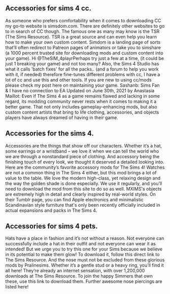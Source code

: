 
## Accessories for sims 4 cc.

As someone who prefers comfortability when it comes to downloading CC my go-to website is simsdom.com. There are definitely other websites to go to in search of CC though. The famous one as many may know is the TSR (The Sims Resource). TSR is a great source and can even help you learn how to make your own custom content. Simdom is a landing page of sorts that’ll often redirect to Patreon pages of animators or take you to simshare (a 1000 percent trusted site for downloading mods and custom content into your game).
Hi @TheSIM_4playrPerhaps try just a few at a time, (it could be just 1 breaking your game) and not too many? Also, the Sims 4 Studio has what it calls 'batch fixes' for all the packs.. (and a forum to help you work with it, if needed) therefore fine-tunes different problems with cc, I have a lot of cc and use this and other tools. If you are new to using cc/mods please check my post here on maintaining your game. Sashanb: Sims Fan & I have no connection to EA
Updated on June 30th, 2021 by Anastasia Maillot: Even if The Sims 4 as a game remains flawed and lacking in some regard, its modding community never rests when it comes to making it a better game. That not only includes gameplay-enhancing mods, but also custom content artists that bring to life clothing, accessories, and objects players have always dreamed of having in their game.

## Accessories for the sims 4.

Accessories are the things that show off our characters. Whether it’s a hat, some earrings or a wristband – we love it when we can tell the world who we are through a nonstandard piece of clothing. And accessory being the finishing touch of every look, we thought it deserved a detailed looking into. Here are the community’s favorite accessory mods for The Sims 4!
Watches are not a common thing in The Sims 4 either, but this mod brings a lot of value to the table. We love the modern high-class, yet relaxing design and the way the golden shade is done especially. We use it regularly, and you’ll need to download the mod from this site to do so as well.
MXIMS's objects are extremely high in detail and clearly inspired by real-world styles. On their Tumblr page, you can find Apple electronics and minimalistic Scandinavian style furniture that's only been recently officially included in actual expansions and packs in The Sims 4.

## Accessories for sims 4 pets.

Hats have a place in fashion and it’s not without a reason. Not everyone can successfully include a hat in their outfit and not everyone can wear it as intended! But we urge you to try this one for your Sims because we believe in its potential to make them glow! To download it, follow this direct link to The Sims Resource.
And the nose must not be excluded from these glorious mods by Pralinesims. Whether it’s a gentle stud or a heavy ring, you’ll find it all here! They’re already an internet sensation, with over 1,200,000 downloads at The Sims Resource. To join the happy Simmers that own these, use this link to download them. Further awesome nose piercings are listed here!
